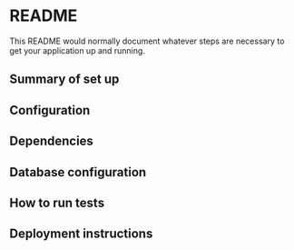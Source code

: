 # README #

This README would normally document whatever steps are necessary to get your application up and running.

## Summary of set up ##
## Configuration ##
## Dependencies ##
## Database configuration ##
## How to run tests ##
## Deployment instructions ##